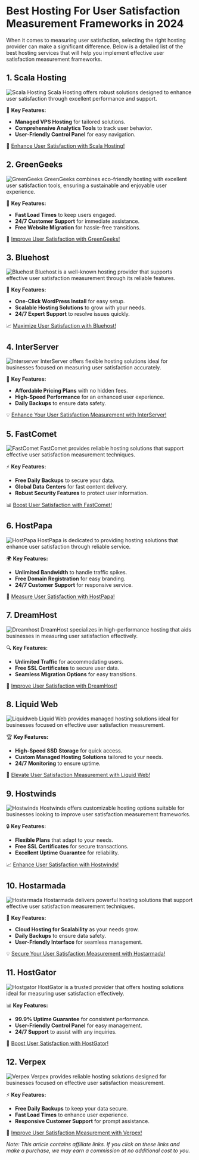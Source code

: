 # Best Hosting For User Satisfaction Measurement Frameworks in 2024

When it comes to measuring user satisfaction, selecting the right hosting provider can make a significant difference. Below is a detailed list of the best hosting services that will help you implement effective user satisfaction measurement frameworks.

## 1. **Scala Hosting**

![Scala Hosting](https://i.imgur.com/uJ5JIK3.png "Scala Web Hosting")
Scala Hosting offers robust solutions designed to enhance user satisfaction through excellent performance and support.

🌟 **Key Features:**
- **Managed VPS Hosting** for tailored solutions.
- **Comprehensive Analytics Tools** to track user behavior.
- **User-Friendly Control Panel** for easy navigation.

🔗 [Enhance User Satisfaction with Scala Hosting!](https://snipitx.com/scala-jy)

## 2. **GreenGeeks**

![GreenGeeks](https://i.imgur.com/eEwuntu.jpg "GreenGeeks Hosting")
GreenGeeks combines eco-friendly hosting with excellent user satisfaction tools, ensuring a sustainable and enjoyable user experience.

🌿 **Key Features:**
- **Fast Load Times** to keep users engaged.
- **24/7 Customer Support** for immediate assistance.
- **Free Website Migration** for hassle-free transitions.

🍃 [Improve User Satisfaction with GreenGeeks!](https://snipitx.com/greengeeks-jy)

## 3. **Bluehost**

![Bluehost](https://i.imgur.com/PasFF9E.jpeg "Bluehost Hosting")
Bluehost is a well-known hosting provider that supports effective user satisfaction measurement through its reliable features.

🚀 **Key Features:**
- **One-Click WordPress Install** for easy setup.
- **Scalable Hosting Solutions** to grow with your needs.
- **24/7 Expert Support** to resolve issues quickly.

📈 [Maximize User Satisfaction with Bluehost!](https://snipitx.com/bluehost-jy)

## 4. **InterServer**

![Interserver](https://i.imgur.com/OM5dOEW.jpeg "Interserver Hosting")
InterServer offers flexible hosting solutions ideal for businesses focused on measuring user satisfaction accurately.

🔑 **Key Features:**
- **Affordable Pricing Plans** with no hidden fees.
- **High-Speed Performance** for an enhanced user experience.
- **Daily Backups** to ensure data safety.

💡 [Enhance Your User Satisfaction Measurement with InterServer!](https://snipitx.com/interserver-jy)

## 5. **FastComet**

![FastComet](https://i.imgur.com/7qgXuWp.png "FastComet Hosting")
FastComet provides reliable hosting solutions that support effective user satisfaction measurement techniques.

⚡ **Key Features:**
- **Free Daily Backups** to secure your data.
- **Global Data Centers** for fast content delivery.
- **Robust Security Features** to protect user information.

📊 [Boost User Satisfaction with FastComet!](https://snipitx.com/fastcomet-jy)

## 6. **HostPapa**

![HostPapa](https://i.imgur.com/ouDTkvl.jpeg "HostPapa Hosting")
HostPapa is dedicated to providing hosting solutions that enhance user satisfaction through reliable service.

🌍 **Key Features:**
- **Unlimited Bandwidth** to handle traffic spikes.
- **Free Domain Registration** for easy branding.
- **24/7 Customer Support** for responsive service.

💼 [Measure User Satisfaction with HostPapa!](https://snipitx.com/hostpapa-jy)

## 7. **DreamHost**

![Dreamhost](https://i.imgur.com/rXIg8ip.jpeg "Dreamhost Hosting")
DreamHost specializes in high-performance hosting that aids businesses in measuring user satisfaction effectively.

🔍 **Key Features:**
- **Unlimited Traffic** for accommodating users.
- **Free SSL Certificates** to secure user data.
- **Seamless Migration Options** for easy transitions.

🚀 [Improve User Satisfaction with DreamHost!](https://snipitx.com/dreamhost-jy)

## 8. **Liquid Web**

![Liquidweb](https://i.imgur.com/4IvT9SC.jpeg "Liquidweb Hosting")
Liquid Web provides managed hosting solutions ideal for businesses focused on effective user satisfaction measurement.

🏆 **Key Features:**
- **High-Speed SSD Storage** for quick access.
- **Custom Managed Hosting Solutions** tailored to your needs.
- **24/7 Monitoring** to ensure uptime.

🔗 [Elevate User Satisfaction Measurement with Liquid Web!](https://snipitx.com/liquidweb-jy)

## 9. **Hostwinds**

![Hostwinds](https://i.imgur.com/53aSNXx.jpeg "Hostwinds Hosting")
Hostwinds offers customizable hosting options suitable for businesses looking to improve user satisfaction measurement frameworks.

🔒 **Key Features:**
- **Flexible Plans** that adapt to your needs.
- **Free SSL Certificates** for secure transactions.
- **Excellent Uptime Guarantee** for reliability.

📈 [Enhance User Satisfaction with Hostwinds!](https://snipitx.com/hostwinds-jy)

## 10. **Hostarmada**

![Hostarmada](https://i.imgur.com/KFbdf3o.jpeg "Hostarmada Hosting")
Hostarmada delivers powerful hosting solutions that support effective user satisfaction measurement techniques.

🌟 **Key Features:**
- **Cloud Hosting for Scalability** as your needs grow.
- **Daily Backups** to ensure data safety.
- **User-Friendly Interface** for seamless management.

💡 [Secure Your User Satisfaction Measurement with Hostarmada!](https://snipitx.com/hostarmada-jy)

## 11. **HostGator**

![Hostgator](https://i.imgur.com/BcVkH57.jpeg "Hostgator Hosting")
HostGator is a trusted provider that offers hosting solutions ideal for measuring user satisfaction effectively.

📊 **Key Features:**
- **99.9% Uptime Guarantee** for consistent performance.
- **User-Friendly Control Panel** for easy management.
- **24/7 Support** to assist with any inquiries.

🔗 [Boost User Satisfaction with HostGator!](https://snipitx.com/hostgator-jy)

## 12. **Verpex**

![Verpex](https://i.imgur.com/6x5LhiS.jpeg "Verpex Hosting")
Verpex provides reliable hosting solutions designed for businesses focused on effective user satisfaction measurement.

⚡ **Key Features:**
- **Free Daily Backups** to keep your data secure.
- **Fast Load Times** to enhance user experience.
- **Responsive Customer Support** for prompt assistance.

🚀 [Improve User Satisfaction Measurement with Verpex!](https://snipitx.com/verpex-jy)

*Note: This article contains affiliate links. If you click on these links and make a purchase, we may earn a commission at no additional cost to you.*
